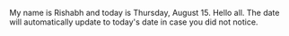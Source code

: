 My name is Rishabh and today is Thursday, August 15. Hello all. The date will automatically update to today's date in case you did not notice.
